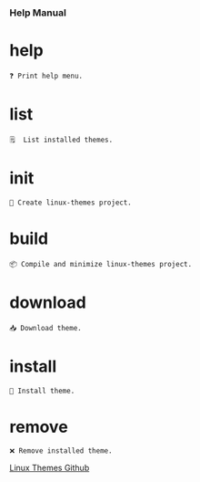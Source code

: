 ### Help Manual

# help 
    ❓ Print help menu.
# list
    🗒️  List installed themes.
# init
    🔨 Create linux-themes project. 
# build
    📦 Compile and minimize linux-themes project. 
# download
    📥 Download theme.
# install
    📩 Install theme.
# remove
    ❌ Remove installed theme.


[Linux Themes Github](https://github.com/linux-themes)